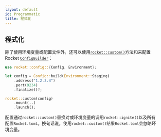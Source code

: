 ```yaml
---
layout: default
id: Programmatic
title: 程式化
---
```


## 程式化

除了使用环境变量或配置文件外，还可以使用[`rocket::custom()`](https://api.rocket.rs/v0.4/rocket/fn.custom.html)方法和来配置Rocket [`ConfigBuilder`](https://api.rocket.rs/v0.4/rocket/config/struct.ConfigBuilder.html)：

```rust
use rocket::config::{Config, Environment};

let config = Config::build(Environment::Staging)
    .address("1.2.3.4")
    .port(9234)
    .finalize()?;

rocket::custom(config)
    .mount(..)
    .launch();
```

配置通过`rocket::custom()`替换对或环境变量的调用`rocket::ignite()`以及所有配置`Rocket.toml`。换句话说，使用`rocket::custom()`结果`Rocket.toml`会忽略环境变量。